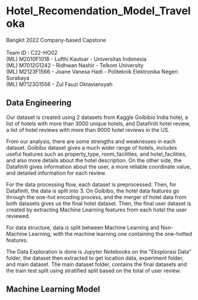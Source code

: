# Hotel_Recomendation_Model_Traveloka
Bangkit 2022 Company-based Capstone <br> <br>
Team ID	: C22-HO02 <br>
(ML) M2010F1018 - Lufthi Kautsar - Universitas Indonesia <br>
(ML) M7012G1242 - Ridhwan Nashir - Telkom University <br>
(ML) M2123F1566 - Joane Vanesa Hadi - Politeknik Elektronika Negeri Surabaya <br>
(ML) M7123G1556 - Zul Fauzi Oktaviansyah <br>

## Data Engineering <br>
Our dataset is created using 2 datasets from Kaggle Goibibio India hotel, a list of hotels with more than 3000 unique hotels, and Datafiniti hotel review, a list of hotel reviews with more than 9000 hotel reviews in the US.

From our analysis, there are some strengths and weaknesses in each dataset. Goibibo dataset gives a much wider range of hotels, includes useful features such as property_type, room_facilities, and hotel_facilities,
and also more details about the hotel description. On the other side, the Datafiniti gives information about the user, a more reliable coordinate value, and detailed information for each review.

For the data processing flow, each dataset is preprocessed. Then, for Datafiniti, the data is split into 3. On Goibibo, the hotel data features go through the one-hot encoding process, and the merger of hotel data from both datasets gives us the final hotel dataset. Then, the final user dataset is created by extracting Machine Learning features from each hotel the user reviewed.

For data structure, data is split between Machine Learning and Non-Machine Learning, with the machine learning one containing the one-hotted features.

The Data Exploration is done is Jupyter Notebooks on the "Eksplorasi Data" folder, the dataset then extracted to get location data, experiment folder, and main dataset. The main dataset folder, contains the final datasets and the train test split using stratified split based on the total of user review.


## Machine Learning Model <br>
